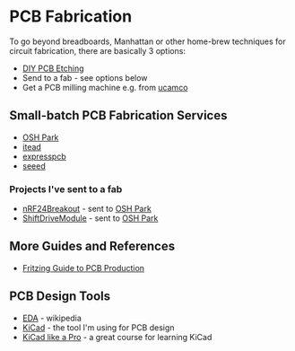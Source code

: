 # PCB Fabrication

To go beyond breadboards, Manhattan or other home-brew techniques for circuit fabrication, there are basically 3 options:

* [DIY PCB Etching](http://fritzing.org/learning/tutorials/pcb-production-tutorials/diy-pcb-etching/)
* Send to a fab - see options below
* Get a PCB milling machine e.g. from [ucamco](https://www.ucamco.com/en/)

## Small-batch PCB Fabrication Services

* [OSH Park](https://oshpark.com/)
* [itead](https://www.itead.cc/)
* [expresspcb](http://www.expresspcb.com/)
* [seeed](http://www.seeedstudio.com/service/)

### Projects I've sent to a fab

* [nRF24Breakout](../Electronics101/nRF24Breakout) - sent to [OSH Park](https://oshpark.com/)
* [ShiftDriveModule](../playground/LED7Segment/ShiftDriveModule) - sent to [OSH Park](https://oshpark.com/)

## More Guides and References
* [Fritzing Guide to PCB Production](http://fritzing.org/learning/tutorials/pcb-production-tutorials/)

## PCB Design Tools

* [EDA](https://en.wikipedia.org/wiki/Electronic_design_automation) - wikipedia
* [KiCad](http://kicad-pcb.org/) - the tool I'm using for PCB design
* [KiCad like a Pro](http://txplore.tv/courses/kicad-pro) - a great course for learning KiCad
